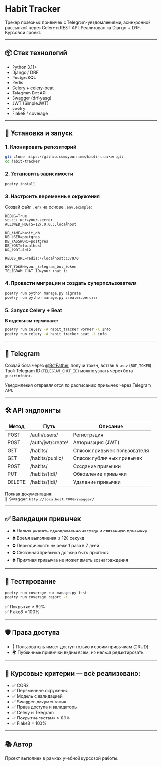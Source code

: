 # Habit Tracker

Трекер полезных привычек с Telegram-уведомлениями, асинхронной рассылкой через Celery и REST API. Реализован на Django + DRF. Курсовой проект.

---

## 📦 Стек технологий

- Python 3.11+
- Django / DRF
- PostgreSQL
- Redis
- Celery + celery-beat
- Telegram Bot API
- Swagger (drf-yasg)
- JWT (SimpleJWT)
- poetry
- Flake8 / coverage

---

## 🚀 Установка и запуск

### 1. Клонировать репозиторий

```bash
git clone https://github.com/yourname/habit-tracker.git
cd habit-tracker
```

### 2. Установить зависимости

```bash
poetry install
```

### 3. Настроить переменные окружения

Создай файл `.env` на основе `.env.example`:

```
DEBUG=True
SECRET_KEY=your-secret
ALLOWED_HOSTS=127.0.0.1,localhost

DB_NAME=habit_db
DB_USER=postgres
DB_PASSWORD=postgres
DB_HOST=localhost
DB_PORT=5432

REDIS_URL=redis://localhost:6379/0

BOT_TOKEN=your_telegram_bot_token
TELEGRAM_CHAT_ID=your_chat_id
```

### 4. Провести миграции и создать суперпользователя

```bash
poetry run python manage.py migrate
poetry run python manage.py createsuperuser
```

### 5. Запуск Celery + Beat

**В отдельном терминале:**

```bash
poetry run celery -A habit_tracker worker -l info
poetry run celery -A habit_tracker beat -l info
```

---

## 📱 Telegram

Создай бота через [@BotFather](https://t.me/BotFather), получи токен, вставь в `.env` (`BOT_TOKEN`).  
Твой Telegram ID (`TELEGRAM_CHAT_ID`) можно узнать через бота `@userinfobot`.

Уведомления отправляются по расписанию привычек через Telegram API.

---

## 🛠 API эндпоинты

| Метод | Путь                         | Описание                        |
|-------|------------------------------|---------------------------------|
| POST  | /auth/users/                 | Регистрация                     |
| POST  | /auth/jwt/create/            | Авторизация (JWT)              |
| GET   | /habits/                     | Список привычек пользователя    |
| GET   | /habits/public/              | Список публичных привычек       |
| POST  | /habits/                     | Создание привычки               |
| PUT   | /habits/{id}/                | Обновление привычки             |
| DELETE| /habits/{id}/                | Удаление привычки               |

Полная документация:  
📄 Swagger: `http://localhost:8000/swagger/`

---

## ✅ Валидации привычек

- ⛔ Нельзя указать одновременно награду и связанную привычку
- ⛔ Время выполнения ≤ 120 секунд
- ⛔ Периодичность не реже 1 раза в 7 дней
- ⛔ Связанная привычка должна быть приятной
- ⛔ Приятная привычка не может иметь вознаграждения

---

## 🧪 Тестирование

```bash
poetry run coverage run manage.py test
poetry run coverage report -m
```

✅ Покрытие ≥ 90%  
✅ Flake8 = 100%

---

## 🛡 Права доступа

- 👤 Пользователь имеет доступ только к своим привычкам (CRUD)
- 🌍 Публичные привычки видны всем, но нельзя редактировать

---

## 🎯 Курсовые критерии — всё реализовано:

- ✅ CORS
- ✅ Переменные окружения
- ✅ Модель с валидацией
- ✅ Swagger-документация
- ✅ Права доступа и валидаторы
- ✅ Celery и Telegram
- ✅ Покрытие тестами ≥ 80%
- ✅ Flake8 = 100%

---

## 📚 Автор

Проект выполнен в рамках учебной курсовой работы.
